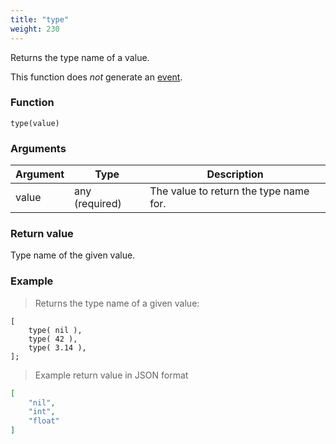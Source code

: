 ```yaml
---
title: "type"
weight: 230
---
```


Returns the type name of a value.

This function does *not* generate an [event](../../overview/events).

### Function

`type(value)`

### Arguments

Argument | Type | Description
-------- | ---- | -----------
value | any (required) | The value to return the type name for.

### Return value

Type name of the given value.

### Example

> Returns the type name of a given value:

```thingsdb,json_response
[
    type( nil ),
    type( 42 ),
    type( 3.14 ),
];
```

> Example return value in JSON format

```json
[
    "nil",
    "int",
    "float"
]
```
